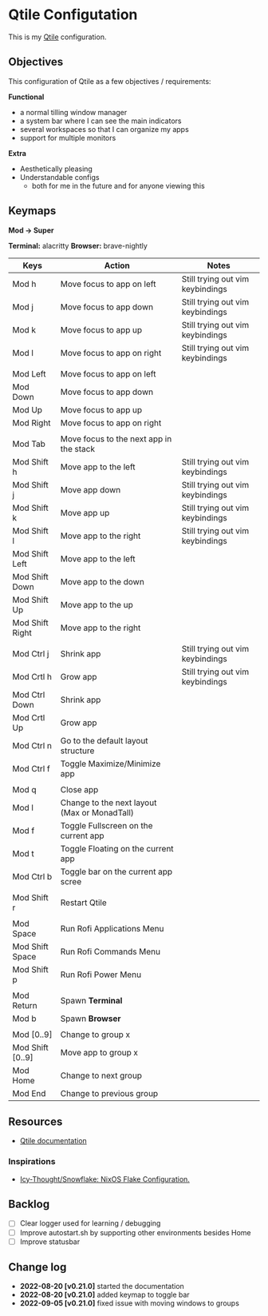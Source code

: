 # Qtile Configutation

This is my [Qtile](http://www.qtile.org/) configuration.

## Objectives

This configuration of Qtile as a few objectives / requirements:

**Functional**
- a normal tilling window manager
- a system bar where I can see the main indicators
- several workspaces so that I can organize my apps
- support for multiple monitors

**Extra**
- Aesthetically pleasing
- Understandable configs
  - both for me in the future and for anyone viewing this


## Keymaps

**Mod -> Super**

**Terminal:** alacritty
**Browser:** brave-nightly

|Keys     |Action               |Notes|
|----     |------               |-----|
|Mod h    |Move focus to app on left  | Still trying out vim keybindings | 
|Mod j    |Move focus to app down     | Still trying out vim keybindings | 
|Mod k    |Move focus to app up       | Still trying out vim keybindings |
|Mod l    |Move focus to app on right | Still trying out vim keybindings | 
|         |                     |     |
|Mod Left |Move focus to app on left  |     | 
|Mod Down |Move focus to app down     |     | 
|Mod Up   |Move focus to app up       |     | 
|Mod Right|Move focus to app on right |     | 
| | | 
|Mod Tab  |Move focus to the next app in the stack | |
|Mod Shift h | Move app to the left | Still trying out vim keybindings |
|Mod Shift j | Move app down | Still trying out vim keybindings |
|Mod Shift k | Move app up | Still trying out vim keybindings |
|Mod Shift l | Move app to the right | Still trying out vim keybindings |
|Mod Shift Left | Move app to the left | |
|Mod Shift Down | Move app to the down | |
|Mod Shift Up | Move app to the up | |
|Mod Shift Right | Move app to the right | |
| | | 
|Mod Ctrl j | Shrink app | Still trying out vim keybindings |
|Mod Crtl h | Grow app | Still trying out vim keybindings |
|Mod Ctrl Down | Shrink app | | 
|Mod Crtl Up | Grow app | |
|Mod Ctrl n | Go to the default layout structure | |
|Mod Ctrl f | Toggle Maximize/Minimize app | | 
| | | 
| Mod q | Close app | | 
| Mod l | Change to the next layout (Max or MonadTall) | |
| Mod f | Toggle Fullscreen on the current app | | 
| Mod t | Toggle Floating on the current app | |
| Mod Ctrl b | Toggle bar on the current app scree | |
| | |
| Mod Shift r | Restart Qtile | |
| | | 
| Mod Space | Run Rofi Applications Menu | |
| Mod Shift Space | Run Rofi Commands Menu | | 
| Mod Shift p | Run Rofi Power Menu | |
| | | 
| Mod Return | Spawn **Terminal** | |
| Mod b | Spawn **Browser** | |
| | | 
| Mod [0..9] | Change to group x | |
| Mod Shift [0..9] | Move app to group x | |
| Mod Home | Change to next group | |
| Mod End | Change to previous group | | 

## Resources

- [Qtile documentation](https://docs.qtile.org/en/stable/)


### Inspirations

- [Icy-Thought/Snowflake: NixOS Flake Configuration.](https://github.com/Icy-Thought/Snowflake)

## Backlog

- [ ] Clear logger used for learning / debugging 
- [ ] Improve autostart.sh by supporting other environments besides Home
- [ ] Improve statusbar

## Change log

- **2022-08-20 [v0.21.0]** started the documentation
- **2022-08-20 [v0.21.0]** added keymap to toggle bar
- **2022-09-05 [v0.21.0]** fixed issue with moving windows to groups
